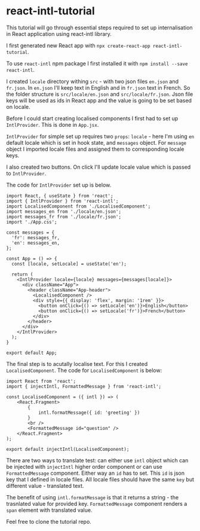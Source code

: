 # react-intl-tutorial
This tutorial will go through essential steps required to set up internalisation in React application using react-intl library.

I first generated new React app with `npx create-react-app react-intl-tutorial`.

To use `react-intl` npm package I first installed it with `npm install --save react-intl`.

I created `locale` directory withing `src` - with two json files `en.json` and `fr.json`. In `en.json` I'll keep text in English and in `fr.json` text in French. So the folder structure is `src/locale/en.json` and `src/locale/fr.json`. Json file keys will be used as ids in React app and the value is going to be set based on locale.

Before I could start creating localised components I first had to set up `IntlProvider`. This is done in `App.jsx`.

`IntlProvider` for simple set up requires two `props`: `locale` - here I'm using `en` default locale which is set in hook state, and `messages` object. For `message` object I imported locale files and assigned them to corresponding locale keys. 

I also created two buttons. On click I'll update locale value which is passed to `IntlProvider`.

The code for `IntlProvider` set up is below.

```
import React, { useState } from 'react';
import { IntlProvider } from 'react-intl';
import LocalisedComponent from './LocalisedComponent';
import messages_en from './locale/en.json';
import messages_fr from './locale/fr.json';
import './App.css';

const messages = {
  'fr': messages_fr,
  'en': messages_en,
};

const App = () => {
  const [locale, setLocale] = useState('en');

  return (
    <IntlProvider locale={locale} messages={messages[locale]}>
      <div className="App">
        <header className="App-header">
          <LocalisedComponent />
          <div style={{ display: 'flex', margin: '1rem' }}>
            <button onClick={() => setLocale('en')}>English</button>
            <button onClick={() => setLocale('fr')}>French</button>
          </div>
        </header>
      </div>
    </IntlProvider>
  );
}

export default App;
```

The final step is to acutally localise text. For this I created `LocalisedComponent`. The code for `LocalisedComponent` is below:

```
import React from 'react';
import { injectIntl, FormattedMessage } from 'react-intl';

const LocalisedComponent = ({ intl }) => (
    <React.Fragment>
        {
            intl.formatMessage({ id: 'greeting' })
        }
        <br />
        <FormattedMessage id="question" />
    </React.Fragment>
);

export default injectIntl(LocalisedComponent); 
```

There are two ways to translate test: can either use `intl` object which can be injected with `injectIntl` higher order component or can use `FormattedMessage` component. Either way an `id` has to set. This `id` is json key that I defined in locale files. All locale files should have the same `key` but different value - translated text.

The benefit of using `intl.formatMessage` is that it returns a string - the trasnlated value for provided key. `FormattedMessage` component renders a `span` element with translated value.

Feel free to clone the tutorial repo.
